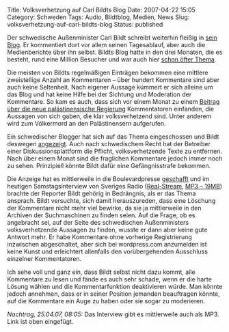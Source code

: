 Title: Volksverhetzung auf Carl Bildts Blog
Date: 2007-04-22 15:05
Category: Schweden
Tags: Audio, Bildtblog, Medien, News
Slug: volksverhetzung-auf-carl-bildts-blog
Status: published

Der schwedische Außenminister Carl Bildt schreibt weiterhin fleißig in
[sein Blog](http://carlbildt.wordpress.com/). Er kommentiert dort vor
allem seinen Tagesablauf, aber auch die Medienberichte über ihn selbst.
Bildts Blog hatte in den drei Monaten, die es besteht, rund eine Million
Besucher und war auch hier [schon öfter
Thema](http://www.fiket.de/tag/bildtblog).

Die meisten von Bildts regelmäßigen Einträgen bekommen eine mittlere
zweistellige Anzahl an Kommentaren – über hundert Kommentare sind aber
auch keine Seltenheit. Nach eigener Aussage kümmert er sich alleine um
das Blog und hat keine Hilfe bei der Sichtung und Moderation der
Kommentare. So kam es auch, dass sich vor einem Monat zu einem [Beitrag
über die neue palästinensische
Regierung](http://carlbildt.wordpress.com/2007/03/18/palestinsk-regering/)
Kommentatoren einfanden, die Aussagen von sich gaben, die klar
volksverhetzend sind. Unter anderem wird zum Völkermord an den
Palästinensern aufgerufen.

Ein schwedischer Blogger hat sich auf das Thema eingeschossen und Bildt
deswegen
[angezeigt](http://www.jinge.se/index.php/allmnt/jag-har-polisanmalt-carl-bildt.htm).
Auch nach schwedischem Recht hat der Betreiber einer
Diskussionsplattform die Pflicht, volksverhetzende Texte zu entfernen.
Nach über einem Monat sind die fraglichen Kommentare jedoch immer noch
zu sehen. Prinzipiell könnte Bildt dafür eine Gefängnisstrafe bekommen.

Die Anzeige hat es mittlerweile in die Boulevardpresse
[geschafft](http://expressen.se/nyheter/1.648353) und im heutigen
Samstagsinterview von Sveriges Radio
([Real-Stream](rtsp://lyssna-rm.sr.se/ekot/lordagsintervjun/2007/04/SRP1_2007-04-21_130259_1622_r3.rm),
[MP3 –
19MB](http://www.sr.se/laddahem/podradio/SR_Ekots_lordagsintervju_070423125533.mp3))
brachte der Reporter Bildt gehörig in Bedrängnis, als er das Thema
ansprach. Bildt versuchte, sich damit herauszureden, dass eine Löschung
der Kommentare nicht mehr viel bewirke, da sie ja mittlerweile in den
Archiven der Suchmaschinen zu finden seien. Auf die Frage, ob es
angebracht sei, auf der Seite des schwedischen Außenministers
volksverhetzende Aussagen zu finden, wusste er dann aber keine gute
Antwort mehr. Er habe Kommentare ohne vorherige Registrierung inzwischen
abgeschaltet, aber sich bei wordpress.com anzumelden ist keine Kunst und
erleichtert allenfalls den vorübergehenden Ausschluss einzelner
Kommentatoren.

Ich sehe voll und ganz ein, dass Bildt selbst nicht dazu kommt, alle
Kommentare zu lesen und fände es auch sehr schade, wenn er die harte
Lösung wählen und die Kommentarfunktion deaktivieren würde. Man könnte
jedoch annehmen, dass er in seiner Position jemanden beauftragen könnte,
auf die Kommentare ein Auge zu haben oder sie sogar zu moderieren.

*Nachtrag, 25.04.07, 08:05:* Das Interview gibt es mittlerweile auch als
MP3. Link ist oben eingefügt.


